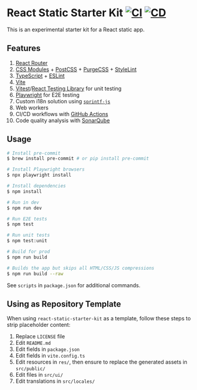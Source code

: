 # React Static Starter Kit [![CI](https://github.com/andrewscwei/react-static-starter-kit/workflows/CI/badge.svg)](https://github.com/andrewscwei/react-static-starter-kit/actions?query=workflow%3ACI) [![CD](https://github.com/andrewscwei/react-static-starter-kit/workflows/CD/badge.svg)](https://github.com/andrewscwei/react-static-starter-kit/actions?query=workflow%3ACD)

This is an experimental starter kit for a React static app.

## Features

1. [React Router](https://reacttraining.com/react-router/)
2. [CSS Modules](https://github.com/css-modules/css-modules) + [PostCSS](https://postcss.org/) + [PurgeCSS](https://purgecss.com/) + [StyleLint](https://stylelint.io/)
3. [TypeScript](https://www.typescriptlang.org/) + [ESLint](https://eslint.org/)
6. [Vite](https://vitejs.dev/)
4. [Vitest](https://vitest.dev/)/[React Testing Library](https://testing-library.com/docs/react-testing-library/) for unit testing
5. [Playwright](https://playwright.dev/) for E2E testing
7. Custom i18n solution using [`sprintf-js`](https://www.npmjs.com/package/sprintf-js)
8. Web workers
9. CI/CD workflows with [GitHub Actions](https://github.com/features/actions)
10. Code quality analysis with [SonarQube](https://www.sonarsource.com/products/sonarqube/)

## Usage

```sh
# Install pre-commit
$ brew install pre-commit # or pip install pre-commit

# Install Playwright browsers
$ npx playwright install

# Install dependencies
$ npm install

# Run in dev
$ npm run dev

# Run E2E tests
$ npm test

# Run unit tests
$ npm test:unit

# Build for prod
$ npm run build

# Builds the app but skips all HTML/CSS/JS compressions
$ npm run build --raw
```

See `scripts` in `package.json` for additional commands.

## Using as Repository Template

When using `react-static-starter-kit` as a template, follow these steps to strip placeholder content:

1. Replace `LICENSE` file
2. Edit `README.md`
3. Edit fields in `package.json`
4. Edit fields in `vite.config.ts`
5. Edit resources in `res/`, then ensure to replace the generated assets in `src/public/`
6. Edit files in `src/ui/`
7. Edit translations in `src/locales/`
